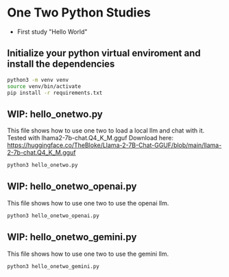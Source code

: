 # One Two Python Studies
- First study "Hello World"

## Initialize your python virtual enviroment and install the dependencies
```bash
python3 -m venv venv
source venv/bin/activate
pip install -r requirements.txt
```

## WIP: hello_onetwo.py
This file shows how to use one two to load a local llm and chat with it.
Tested with lhama2-7b-chat.Q4_K_M.gguf
Download here: https://huggingface.co/TheBloke/Llama-2-7B-Chat-GGUF/blob/main/llama-2-7b-chat.Q4_K_M.gguf
```bash
python3 hello_onetwo.py
```

## WIP: hello_onetwo_openai.py
This file shows how to use one two to use the openai llm.
```bash
python3 hello_onetwo_openai.py
```

## WIP: hello_onetwo_gemini.py
This file shows how to use one two to use the gemini llm.
```bash
python3 hello_onetwo_gemini.py
```


